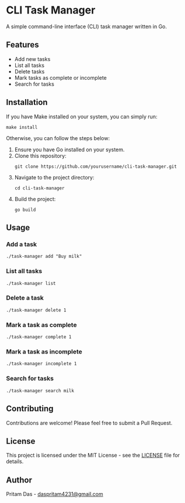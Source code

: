 # CLI Task Manager

A simple command-line interface (CLI) task manager written in Go.

## Features

- Add new tasks
- List all tasks
- Delete tasks
- Mark tasks as complete or incomplete
- Search for tasks

## Installation

If you have Make installed on your system, you can simply run:
```
make install
```

Otherwise, you can follow the steps below:

1. Ensure you have Go installed on your system.
2. Clone this repository:
   ```
   git clone https://github.com/yourusername/cli-task-manager.git
   ```
3. Navigate to the project directory:
   ```
   cd cli-task-manager
   ```
4. Build the project:
   ```
   go build
   ```

## Usage

### Add a task
```
./task-manager add "Buy milk"
```

### List all tasks
```
./task-manager list
```

### Delete a task
```
./task-manager delete 1
```

### Mark a task as complete
```
./task-manager complete 1
```

### Mark a task as incomplete
```
./task-manager incomplete 1
```

### Search for tasks
```
./task-manager search milk
```

## Contributing

Contributions are welcome! Please feel free to submit a Pull Request.

## License

This project is licensed under the MIT License - see the [LICENSE](LICENSE) file for details.

## Author

Pritam Das - [daspritam4231@gmail.com](mailto:daspritam4231@gmail.com)
